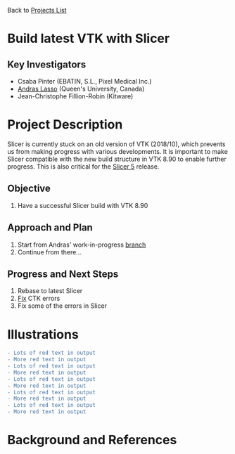 Back to [Projects List](../../README.md#ProjectsList)

# Build latest VTK with Slicer

## Key Investigators

- Csaba Pinter (EBATIN, S.L., Pixel Medical Inc.)
- [Andras Lasso](http://perk.cs.queensu.ca/users/lasso) (Queen's University, Canada)
- Jean-Christophe Fillion-Robin (Kitware)

# Project Description

Slicer is currently stuck on an old version of VTK (2018/10), which prevents us from making progress with various developments. It is important to make Slicer compatible with the new build structure in VTK 8.90 to enable further progress. This is also critical for the [Slicer 5](https://github.com/NA-MIC/ProjectWeek/blob/master/PW33_2020_GranCanaria/Breakouts/Slicer5/README.md) release.


## Objective

<!-- Describe here WHAT you would like to achieve (what you will have as end result). -->

1. Have a successful Slicer build with VTK 8.90

## Approach and Plan

<!-- Describe here HOW you would like to achieve the objectives stated above. -->

1. Start from Andras' work-in-progress [branch](https://github.com/Slicer/Slicer/pull/1252)
1. Continue from there...

## Progress and Next Steps

<!-- Update this section as you make progress, describing of what you have ACTUALLY DONE. If there are specific steps that you could not complete then you can describe them here, too. -->

1. Rebase to latest Slicer
1. [Fix](https://github.com/cpinter/CTK/tree/build-with-vtk89) CTK errors
1. Fix some of the errors in Slicer

# Illustrations

```diff
- Lots of red text in output
- More red text in output
- Lots of red text in output
- More red text in output
- Lots of red text in output
- More red text in output
- Lots of red text in output
- More red text in output
- Lots of red text in output
- More red text in output
```

# Background and References

<!-- If you developed any software, include link to the source code repository. If possible, also add links to sample data, and to any relevant publications. -->
